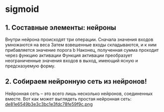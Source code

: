 # sigmoid
## 1. Составные элементы: нейроны
Внутри нейрона происходят три операции. Сначала значения входов умножаются на веса
Затем взвешенные входы складываются, и к ним прибавляется значение порога b
Наконец, полученная сумма проходит через функцию активации
Функция активации преобразует неограниченные значения входов в выход, имеющий ясную и предсказуемую форму.
## 2. Собираем нейронную сеть из нейронов!
Нейронная сеть – это всего лишь несколько нейронов, соединенных вместе. Вот как может выглядеть простая нейронная сеть:
[de81e6549b3e3c3bc1e3fdc78fe59f9c.png](..%2F..%2F..%2FAppData%2FLocal%2FTemp%2Fde81e6549b3e3c3bc1e3fdc78fe59f9c.png)